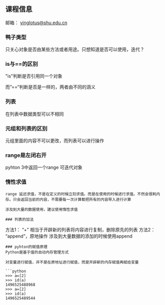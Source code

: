 ## 课程信息 
邮箱：  yinglotus@shu.edu.cn

### 鸭子类型
只关心对象是否由某些方法或者用途。只想知道是否可以使用，迭代？

### is与==的区别
"is"判断是否引用同一个对象

而”==“判断是否是一样的，两者由不同的涵义

### 列表
在列表中数据类型可以不相同

### 元组和列表的区别
元组里面的内容不可以更改，而列表可以进行操作

### range是左闭右开
pyhton 3中返回一个range 可迭代对象

### 惰性求值
```
range 延迟求值，不是在定义的时候立刻求值。而是在使用的时候进行求值。不然会很耗内存。只会返回当前的内容，不需要每一次计算都把所有的内容带入进行计算

涉及到大量的数据使用，建议使用惰性求值

### 列表的加法
```
方法1： “+” 相当于开辟新的列表将内容进行复制，删除原先的列表
方法2： “append”，原地操作
涉及到大量数据的添加的时候使用append
```
### pyhton的赋值原理
Python是基于值的自动内存管理方式

对变量进行赋值，并不是在原地址进行赋值，而是开辟新的内存赋值再赋给变量

```python
>>> a=[2]
>>> id(a)
1496525488968
>>> a=[2]
>>> id(a)
1496525489544
```
